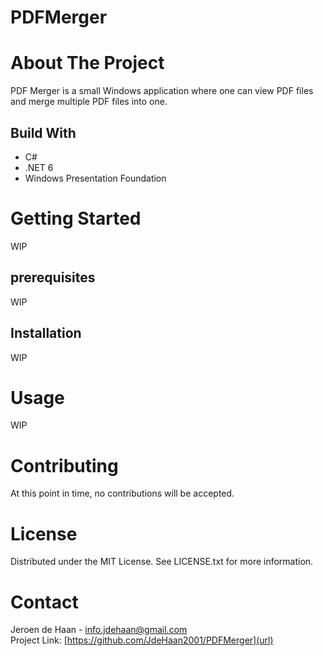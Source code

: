 # PDFMerger

# About The Project
PDF Merger is a small Windows application where one can view PDF files and merge multiple PDF files into one.

## Build With
* C#
* .NET 6
* Windows Presentation Foundation

# Getting Started
WIP

## prerequisites
WIP

## Installation
WIP

# Usage
WIP

# Contributing
At this point in time, no contributions will be accepted.

# License
Distributed under the MIT License. See LICENSE.txt for more information.

# Contact
Jeroen de Haan - [info.jdehaan@gmail.com](mailto:info.jdehaan@gmail.com?subject=[GitHub]%20PDF%20Merger)  
Project Link: [https://github.com/JdeHaan2001/PDFMerger](url)
